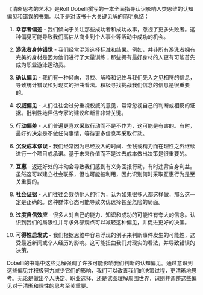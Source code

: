 《清晰思考的艺术》是Rolf Dobelli撰写的一本全面指导认识影响人类思维的认知偏见和错误的书籍。以下是对该书十大关键见解的简明总结：

1. **幸存者偏差** - 我们倾向于关注那些成功者和成功故事，忽视了更多失败者。这种偏见可能导致我们高估从商业到个人事业等活动中成功的机会。

2. **游泳者身体错觉** - 我们经常混淆选择标准和结果。例如，并非所有游泳者拥有完美的身材是因为他们进行了大量训练；那些拥有最好身材的人更有可能首先成为职业游泳运动员。

3. **确认偏见** - 我们有一种倾向，寻找、解释和记住与我们先入之见相符的信息，导致统计错误和对现实的扭曲看法。积极寻找挑战我们信念的信息是很重要的。

4. **权威偏见** - 人们往往会过分重视权威的意见，常常忽视自己的判断或相反的证据。批判性地评估专家的建议和断言非常关键。

5. **行动偏差** - 人们普遍更喜欢采取行动而不是不作为，这可能是有害的。有时，最好的决定是不做任何事情，等待更多信息再采取行动。

6. **沉没成本谬误** - 我们经常因为已经投入的时间、金钱或精力而在理性之外继续进行一个项目或承诺。基于未来价值而不是过去成本做出决策是很重要的。

7. **互惠** - 返还好处的冲动会导致我们感到有义务回报行动，有时违背自身利益。虽然这可以建立社会联系，但也可能被利用，因此识别何时采取互惠行为是至关重要的。

8. **社会证据** - 人们往往会效仿他人的行为，认为如果很多人都这样做，那么这一定是正确的。这种群体心态可能导致次优选择甚至危险的局面。

9. **过度自信效应** - 很多人对自己的能力、知识和成功的可能性有夸大的信念。认识到我们的局限性并寻求外部观点可以减轻这种偏见，并促进更好的决策。

10. **可得性启发式** - 我们根据思维中容易浮现的例子来判断事件发生的可能性，这受最近新闻或个人经历的影响。这可能扭曲我们对现实的看法，并导致错误的决策。

Dobelli的书籍中这些见解强调了许多可能影响我们判断的认知偏见。通过意识到这些偏见并积极努力减少它们的影响，我们可以改善我们的决策过程，更清晰地思考。无论是做出个人决定、职业选择，还是试图理解周围世界，识别并调整这些偏见对于清晰和理性的思考至关重要。